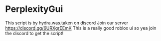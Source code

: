 # PerplexityGui
This script is by hydra.was.taken on discord
Join our server https://discord.gg/6URXgrEEmK
This is a really good roblox ui so yea join the discord to get the script!
